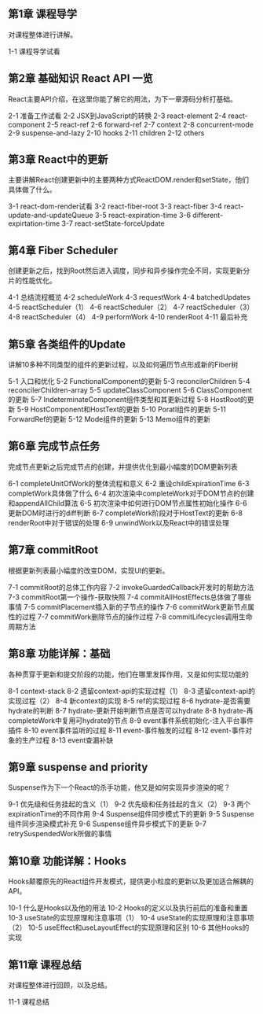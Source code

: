 ## 第1章 课程导学
对课程整体进行讲解。

 1-1 课程导学试看

## 第2章 基础知识 React API 一览
React主要API介绍，在这里你能了解它的用法，为下一章源码分析打基础。

 2-1 准备工作试看
 2-2 JSX到JavaScript的转换
 2-3 react-element
 2-4 react-component
 2-5 react-ref
 2-6 forward-ref
 2-7 context
 2-8 concurrent-mode
 2-9 suspense-and-lazy
 2-10 hooks
 2-11 children
 2-12 others

## 第3章 React中的更新
主要讲解React创建更新中的主要两种方式ReactDOM.render和setState，他们具体做了什么。

 3-1 react-dom-render试看
 3-2 react-fiber-root
 3-3 react-fiber
 3-4 react-update-and-updateQueue
 3-5 react-expiration-time
 3-6 different-expirtation-time
 3-7 react-setState-forceUpdate

## 第4章 Fiber Scheduler
创建更新之后，找到Root然后进入调度，同步和异步操作完全不同，实现更新分片的性能优化。

 4-1 总结流程概览
 4-2 scheduleWork
 4-3 requestWork
 4-4 batchedUpdates
 4-5 reactScheduler（1）
 4-6 reactScheduler（2）
 4-7 reactScheduler（3）
 4-8 reactScheduler（4）
 4-9 performWork
 4-10 renderRoot
 4-11 最后补充

## 第5章 各类组件的Update
讲解10多种不同类型的组件的更新过程，以及如何遍历节点形成新的Fiber树

 5-1 入口和优化
 5-2 FunctionalComponent的更新
 5-3 reconcilerChildren
 5-4 reconcilerChildren-array
 5-5 updateClassComponent
 5-6 ClassComponent的更新
 5-7 IndeterminateComponent组件类型和其更新过程
 5-8 HostRoot的更新
 5-9 HostComponent和HostText的更新
 5-10 Poratl组件的更新
 5-11 ForwardRef的更新
 5-12 Mode组件的更新
 5-13 Memo组件的更新

## 第6章 完成节点任务
完成节点更新之后完成节点的创建，并提供优化到最小幅度的DOM更新列表

 6-1 completeUnitOfWork的整体流程和意义
 6-2 重设childExpirationTime
 6-3 completWork具体做了什么
 6-4 初次渲染中completeWork对于DOM节点的创建和appendAllChild算法
 6-5 初次渲染中如何进行DOM节点属性初始化操作
 6-6 更新DOM时进行的diff判断
 6-7 completeWork阶段对于HostText的更新
 6-8 renderRoot中对于错误的处理
 6-9 unwindWork以及React中的错误处理

## 第7章 commitRoot
根据更新列表最小幅度的改变DOM，实现UI的更新。

 7-1 commitRoot的总体工作内容
 7-2 invokeGuardedCallback开发时的帮助方法
 7-3 commitRoot第一个操作-获取快照
 7-4 commitAllHostEffects总体做了哪些事情
 7-5 commitPlacement插入新的子节点的操作
 7-6 commitWork更新节点属性的过程
 7-7 commitWork删除节点的操作过程
 7-8 commitLifecycles调用生命周期方法

## 第8章 功能详解：基础
各种贯穿于更新和提交阶段的功能，他们在哪里发挥作用，又是如何实现功能的

 8-1 context-stack
 8-2 遗留context-api的实现过程（1）
 8-3 遗留context-api的实现过程（2）
 8-4 新context的实现
 8-5 ref的实现过程
 8-6 hydrate-是否需要hydrate的判断
 8-7 hydrate-更新开始判断节点是否可以hydrate
 8-8 hydrate-再completeWork中复用可hydrate的节点
 8-9 event事件系统初始化-注入平台事件插件
 8-10 event事件监听的过程
 8-11 event-事件触发的过程
 8-12 event-事件对象的生产过程
 8-13 event查漏补缺

## 第9章 suspense and priority
Suspense作为下一个React的杀手功能，他又是如何实现异步渲染的呢？

 9-1 优先级和任务挂起的含义（1）
 9-2 优先级和任务挂起的含义（2）
 9-3 两个expirationTime的不同作用
 9-4 Suspense组件同步模式下的更新
 9-5 Suspense组件同步渲染模式补充
 9-6 Suspense组件异步模式下的更新
 9-7 retrySuspendedWork所做的事情

## 第10章 功能详解：Hooks
Hooks颠覆原先的React组件开发模式，提供更小粒度的更新以及更加适合解耦的API。

 10-1 什么是Hooks以及他的用法
 10-2 Hooks的定义以及执行前后的准备和重置
 10-3 useState的实现原理和注意事项（1）
 10-4 useState的实现原理和注意事项（2）
 10-5 useEffect和useLayoutEffect的实现原理和区别
 10-6 其他Hooks的实现

## 第11章 课程总结
对课程整体进行回顾，以及总结。

 11-1 课程总结